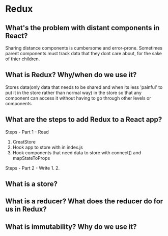 # Redux

## What's the problem with distant components in React?
Sharing distance components is cumbersome and error-prone. 
Sometimes parent components must track data that they dont care about, for the sake of thier children.

## What is Redux? Why/when do we use it?
 Stores data(only data that needs to be shared and when its less 'painful' to put it in the store rather than normal way) in the store so that any component can access it without having to go through other levels or components

## What are the steps to add Redux to a React app?
Steps - Part 1 - Read
1. CreatStore
2. Hook app to store with <Provider> in index.js
3. Hook components that need data to store with connect() and mapStateToProps

Steps - Part 2 - Write
1. 
2. 

## What is a store?

## What is a reducer? What does the reducer do for us in Redux?

## What is immutability? Why do we use it?

